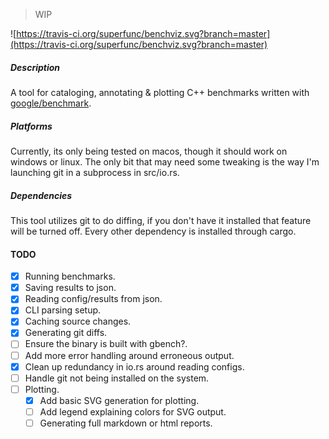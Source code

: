 > WIP 

![https://travis-ci.org/superfunc/benchviz.svg?branch=master](https://travis-ci.org/superfunc/benchviz.svg?branch=master)

##### Description

A tool for cataloging, annotating & plotting C++ benchmarks
written with [google/benchmark](github.com/google/benchmark).

##### Platforms

Currently, its only being tested on macos, though it should work on
windows or linux. The only bit that may need some tweaking is the way
I'm launching git in a subprocess in src/io.rs.

##### Dependencies

This tool utilizes git to do diffing, if you don't have it installed
that feature will be turned off. Every other dependency is installed through
cargo.

#### TODO
- [x] Running benchmarks.
- [x] Saving results to json.
- [x] Reading config/results from json.
- [x] CLI parsing setup.
- [x] Caching source changes.
- [x] Generating git diffs.
- [ ] Ensure the binary is built with gbench?.
- [ ] Add more error handling around erroneous output.
- [x] Clean up redundancy in io.rs around reading configs.
- [ ] Handle git not being installed on the system.
- [ ] Plotting.
    - [x] Add basic SVG generation for plotting.
    - [ ] Add legend explaining colors for SVG output.
    - [ ] Generating full markdown or html reports.
